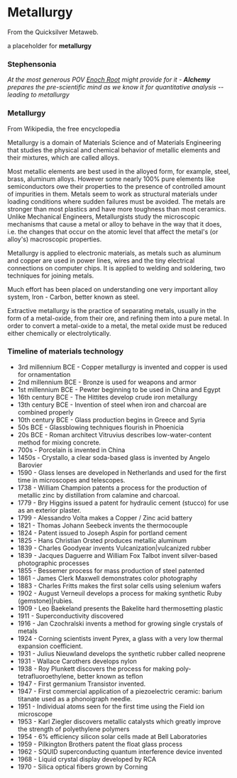 
# Metallurgy

From the Quicksilver Metaweb.

a placeholder for **metallurgy**
### Stephensonia


*At the most generous POV [Enoch Root](/stephenson-neal-quicksilver-enoch-root) might provide for it - **Alchemy** prepares the pre-scientific mind as we know it for quantitative analysis -- leading to metallurgy*

### Metallurgy


From Wikipedia, the free encyclopedia 

Metallurgy is a domain of Materials Science and of Materials Engineering that studies the physical and chemical behavior of metallic elements and their mixtures, which are called alloys. 

Most metallic elements are best used in the alloyed form, for example, steel, brass, aluminum alloys. However some nearly 100% pure elements like semiconductors owe their properties to the presence of controlled amount of impurities in them. Metals seem to work as structural materials under loading conditions where sudden failures must be avoided. The metals are stronger than most plastics and have more toughness than most ceramics. Unlike Mechanical Engineers, Metallurgists study the microscopic mechanisms that cause a metal or alloy to behave in the way that it does, i.e. the changes that occur on the atomic level that affect the metal's (or alloy's) macroscopic properties. 

Metallurgy is applied to electronic materials, as metals such as aluminum and copper are used in power lines, wires and the tiny electrical connections on computer chips. It is applied to welding and soldering, two techniques for joining metals. 

Much effort has been placed on understanding one very important alloy system, Iron - Carbon, better known as steel. 

Extractive metallurgy is the practice of separating metals, usually in the form of a metal-oxide, from their ore, and refining them into a pure metal. In order to convert a metal-oxide to a metal, the metal oxide must be reduced either chemically or electrolytically. 

### Timeline of materials technology


* 3rd millennium BCE - Copper metallurgy is invented and copper is used for ornamentation
* 2nd millennium BCE - Bronze is used for weapons and armor
* 1st millennium BCE - Pewter beginning to be used in China and Egypt
* 16th century BCE - The Hittites develop crude iron metallurgy
* 13th century BCE - Invention of steel when iron and charcoal are combined properly
* 10th century BCE - Glass production begins in Greece and Syria
* 50s BCE - Glassblowing techniques flourish in Phoenicia
* 20s BCE - Roman architect Vitruvius describes low-water-content method for mixing concrete.
* 700s - Porcelain is invented in China
* 1450s - Crystallo, a clear soda-based glass is invented by Angelo Barovier
* 1590 - Glass lenses are developed in Netherlands and used for the first time in microscopes and telescopes.
* 1738 - William Champion patents a process for the production of metallic zinc by distillation from calamine and charcoal.
* 1779 - Bry Higgins issued a patent for hydraulic cement (stucco) for use as an exterior plaster.
* 1799 - Alessandro Volta makes a Copper / Zinc acid battery
* 1821 - Thomas Johann Seebeck invents the thermocouple
* 1824 - Patent issued to Joseph Aspin for portland cement
* 1825 - Hans Christian Orsted produces metallic aluminum
* 1839 - Charles Goodyear invents Vulcanization|vulcanized rubber
* 1839 - Jacques Daguerre and William Fox Talbot invent silver-based photographic processes
* 1855 - Bessemer process for mass production of steel patented
* 1861 - James Clerk Maxwell demonstrates color photography
* 1883 - Charles Fritts makes the first solar cells using selenium wafers
* 1902 - August Verneuil develops a process for making synthetic Ruby (gemstone)|rubies.
* 1909 - Leo Baekeland presents the Bakelite hard thermosetting plastic
* 1911 - Superconductivity discovered
* 1916 - Jan Czochralski invents a method for growing single crystals of metals
* 1924 - Corning scientists invent Pyrex, a glass with a very low thermal expansion coefficient.
* 1931 - Julius Nieuwland develops the synthetic rubber called neoprene
* 1931 - Wallace Carothers develops nylon
* 1938 - Roy Plunkett discovers the process for making poly-tetrafluoroethylene, better known as teflon
* 1947 - First germanium Transistor invented.
* 1947 - First commercial application of a piezoelectric ceramic: barium titanate used as a phonoigraph needle.
* 1951 - Individual atoms seen for the first time using the Field ion microscope
* 1953 - Karl Ziegler discovers metallic catalysts which greatly improve the strength of polyethylene polymers
* 1954 - 6% efficiency silicon solar cells made at Bell Laboratories
* 1959 - Pilkington Brothers patent the float glass process
* 1962 - SQUID superconducting quantum interference device invented
* 1968 - Liquid crystal display developed by RCA
* 1970 - Silica optical fibers grown by Corning
